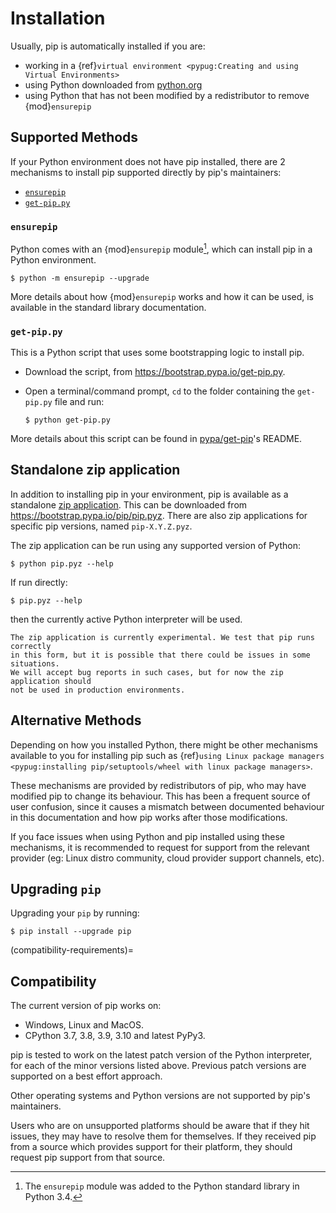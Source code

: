 # Installation

Usually, pip is automatically installed if you are:

- working in a
  {ref}`virtual environment <pypug:Creating and using Virtual Environments>`
- using Python downloaded from [python.org](https://www.python.org)
- using Python that has not been modified by a redistributor to remove
  {mod}`ensurepip`

## Supported Methods

If your Python environment does not have pip installed, there are 2 mechanisms
to install pip supported directly by pip's maintainers:

- [`ensurepip`](#ensurepip)
- [`get-pip.py`](#get-pippy)

### `ensurepip`

Python comes with an {mod}`ensurepip` module[^python], which can install pip in
a Python environment.

```{pip-cli}
$ python -m ensurepip --upgrade
```

More details about how {mod}`ensurepip` works and how it can be used, is
available in the standard library documentation.

### `get-pip.py`

This is a Python script that uses some bootstrapping logic to install
pip.

- Download the script, from <https://bootstrap.pypa.io/get-pip.py>.
- Open a terminal/command prompt, `cd` to the folder containing the
  `get-pip.py` file and run:

  ```{pip-cli}
  $ python get-pip.py
  ```

More details about this script can be found in [pypa/get-pip]'s README.

[pypa/get-pip]: https://github.com/pypa/get-pip

## Standalone zip application

In addition to installing pip in your environment, pip is available as a
standalone [zip application](https://docs.python.org/3.11/library/zipapp.html).
This can be downloaded from <https://bootstrap.pypa.io/pip/pip.pyz>. There are
also zip applications for specific pip versions, named `pip-X.Y.Z.pyz`.

The zip application can be run using any supported version of Python:

```{pip-cli}
$ python pip.pyz --help
```

If run directly:

```{pip-cli}
$ pip.pyz --help
```

then the currently active Python interpreter will be used.

```{note}
The zip application is currently experimental. We test that pip runs correctly
in this form, but it is possible that there could be issues in some situations.
We will accept bug reports in such cases, but for now the zip application should
not be used in production environments.
```

## Alternative Methods

Depending on how you installed Python, there might be other mechanisms
available to you for installing pip such as
{ref}`using Linux package managers <pypug:installing pip/setuptools/wheel with linux package managers>`.

These mechanisms are provided by redistributors of pip, who may have modified
pip to change its behaviour. This has been a frequent source of user confusion,
since it causes a mismatch between documented behaviour in this documentation
and how pip works after those modifications.

If you face issues when using Python and pip installed using these mechanisms,
it is recommended to request for support from the relevant provider (eg: Linux
distro community, cloud provider support channels, etc).

## Upgrading `pip`

Upgrading your `pip` by running:

```{pip-cli}
$ pip install --upgrade pip
```

(compatibility-requirements)=

## Compatibility

The current version of pip works on:

- Windows, Linux and MacOS.
- CPython 3.7, 3.8, 3.9, 3.10 and latest PyPy3.

pip is tested to work on the latest patch version of the Python interpreter,
for each of the minor versions listed above. Previous patch versions are
supported on a best effort approach.

Other operating systems and Python versions are not supported by pip's
maintainers.

Users who are on unsupported platforms should be aware that if they hit issues, they may have to resolve them for themselves. If they received pip from a source which provides support for their platform, they should request pip support from that source.

[^python]: The `ensurepip` module was added to the Python standard library in Python 3.4.
